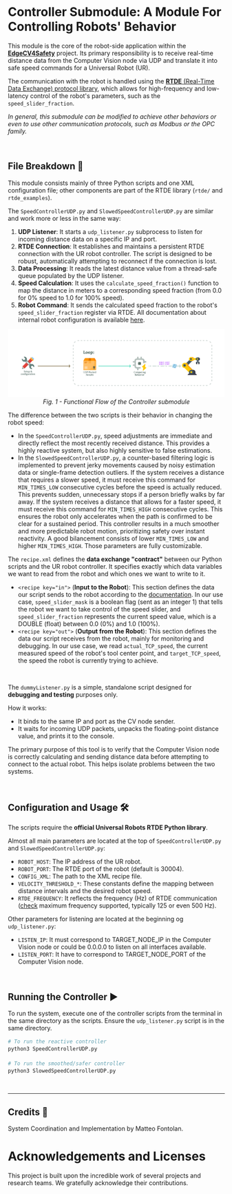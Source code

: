 # Controller Submodule: A Module For Controlling Robots' Behavior
This module is the core of the robot-side application within the [**EdgeCV4Safety**](https://github.com/justwhiteecode/EdgeCV4Safety.git) project. 
Its primary responsibility is to receive real-time distance data from the Computer Vision node via UDP and translate it into safe speed commands for a Universal Robot (UR).

The communication with the robot is handled using the [**RTDE** (Real-Time Data Exchange) protocol library](https://github.com/UniversalRobots/RTDE_Python_Client_Library.git), 
which allows for high-frequency and low-latency control of the robot's parameters, such as the `speed_slider_fraction`.

_In general, this submodule can be modified to achieve other behaviors or even to use other communication protocols, such as Modbus or the OPC family._

<br>

## File Breakdown 📂
This module consists mainly of three Python scripts and one XML configuration file; other components are part of the RTDE library (`rtde/` and `rtde_examples`).

The `SpeedControllerUDP.py` and `SlowedSpeedControllerUDP.py` are similar and work more or less in the same way:
1) **UDP Listener**: It starts a `udp_listener.py` subprocess to listen for incoming distance data on a specific IP and port.
2) **RTDE Connection**: It establishes and maintains a persistent RTDE connection with the UR robot controller. The script is designed to be robust, automatically attempting to reconnect if the connection is lost.
3) **Data Processing**: It reads the latest distance value from a thread-safe queue populated by the UDP listener.
4) **Speed Calculation**: It uses the `calculate_speed_fraction()` function to map the distance in meters to a corresponding speed fraction (from 0.0 for 0% speed to 1.0 for 100% speed).
5) **Robot Command**: It sends the calculated speed fraction to the robot's `speed_slider_fraction` register via RTDE. All documentation about internal robot configuration is available [here](https://docs.universal-robots.com/tutorials/communication-protocol-tutorials/rtde-guide.html).

<p align="center">
  <img src="assets/pipe_Controller.png" alt="Functional Flow Pipeline"/>
  <br>
  <i>Fig. 1 - Functional Flow of the Controller submodule</i>
</p>

The difference between the two scripts is their behavior in changing the robot speed:
- In the `SpeedControllerUDP.py`, speed adjustments are immediate and directly reflect the most recently received distance. This provides a highly reactive system, but also highly sensitive to false estimations.
- In the `SlowedSpeedControllerUDP.py`, a counter-based filtering logic is implemented to prevent jerky movements caused by noisy estimation data or single-frame detection outliers. If the system receives a distance that requires a slower speed, it must receive this command for `MIN_TIMES_LOW` consecutive cycles before the speed is actually reduced. This prevents sudden, unnecessary stops if a person briefly walks by far away. If the system receives a distance that allows for a faster speed, it must receive this command for `MIN_TIMES_HIGH` consecutive cycles. This ensures the robot only accelerates when the path is confirmed to be clear for a sustained period. This controller results in a much smoother and more predictable robot motion, prioritizing safety over instant reactivity. A good bilancement consists of lower `MIN_TIMES_LOW` and higher `MIN_TIMES_HIGH`. Those parameters are fully customizable.

The `recipe.xml` defines the **data exchange "contract"** between our Python scripts and the UR robot controller. It specifies exactly which data variables we want to read from the robot and which ones we want to write to it.
* `<recipe key="in">` (**Input to the Robot**): This section defines the data our script sends to the robot according to the [documentation](https://docs.universal-robots.com/tutorials/communication-protocol-tutorials/rtde-guide.html).
  In our use case, `speed_slider_mask` is a boolean flag (sent as an integer 1) that tells the robot we want to take control of the speed slider, and `speed_slider_fraction` represents the current speed value, which is a DOUBLE (float) between 0.0 (0%) and 1.0 (100%).
* `<recipe key="out">` (**Output from the Robot**): This section defines the data our script receives from the robot, mainly for monitoring and debugging.
  In our use case, we read `actual_TCP_speed`, the current measured speed of the robot's tool center point, and `target_TCP_speed`, the speed the robot is currently trying to achieve.

<br>

The `dummyListener.py`  is a simple, standalone script designed for **debugging and testing** purposes only.

How it works:
- It binds to the same IP and port as the CV node sender.
- It waits for incoming UDP packets, unpacks the floating-point distance value, and prints it to the console.

The primary purpose of this tool is to verify that the Computer Vision node is correctly calculating and sending distance data before attempting to connect to the actual robot. This helps isolate problems between the two systems.

<br>

## Configuration and Usage 🛠️
The scripts require the **official Universal Robots RTDE Python library**.

Almost all main parameters are located at the top of `SpeedControllerUDP.py` and `SlowedSpeedControllerUDP.py`:
* `ROBOT_HOST`: The IP address of the UR robot.
* `ROBOT_PORT`: The RTDE port of the robot (default is 30004).
* `CONFIG_XML`: The path to the XML recipe file.
* `VELOCITY_THRESHOLD_*`: These constants define the mapping between distance intervals and the desired robot speed.
* `RTDE_FREQUENCY`: It reflects the frequency (Hz) of RTDE communication ([check](https://docs.universal-robots.com/tutorials/communication-protocol-tutorials/rtde-guide.html#rtde-control-package-pause) maximum frequency supported, typically 125 or even 500 Hz).

Other parameters for listening are located at the beginning og `udp_listener.py`:
* `LISTEN_IP`: It must correspond to TARGET_NODE_IP in the Computer Vision node or could be 0.0.0.0 to listen on all interfaces available.
* `LISTEN_PORT`: It have to correspond to TARGET_NODE_PORT of the Computer Vision node.

<br>

## Running the Controller ▶️
To run the system, execute one of the controller scripts from the terminal in the same directory as the scripts. Ensure the `udp_listener.py` script is in the same directory.
```bash
# To run the reactive controller
python3 SpeedControllerUDP.py

# To run the smoothed/safer controller
python3 SlowedSpeedControllerUDP.py
```

<br>

---

## Credits 🤝
System Coordination and Implementation by Matteo Fontolan.

# Acknowledgements and Licenses

This project is built upon the incredible work of several projects and research teams. We gratefully acknowledge their contributions.
